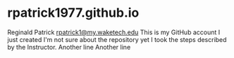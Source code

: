 # rpatrick1977.github.io
Reginald Patrick rpatrick1@my.waketech.edu
This is my GitHub account I just created
I'm not sure about the repository yet
I took the steps described by the Instructor. 
Another line
Another line
